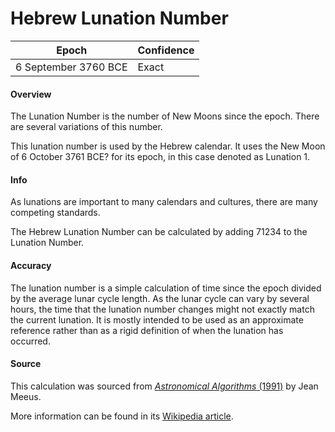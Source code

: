 # Hebrew Lunation Number

| Epoch              | Confidence |
| ------------------ | ---------- |
| 6 September 3760 BCE | Exact     |

#### Overview

The Lunation Number is the number of New Moons since the epoch. There are several variations of this number.

This lunation number is used by the Hebrew calendar. It uses the New Moon of 6 October 3761 BCE? for its epoch, in this case denoted as Lunation 1.

#### Info

As lunations are important to many calendars and cultures, there are many competing standards.

The Hebrew Lunation Number can be calculated by adding 71234 to the Lunation Number.

#### Accuracy

The lunation number is a simple calculation of time since the epoch divided by the average lunar cycle length. As the lunar cycle can vary by several hours, the time that the lunation number changes might not exactly match the current lunation. It is mostly intended to be used as an approximate reference rather than as a rigid definition of when the lunation has occurred.

#### Source

This calculation was sourced from [*Astronomical Algorithms* (1991)](https://archive.org/details/astronomicalalgorithmsjeanmeeus1991/page/n7/mode/2up) by Jean Meeus.

More information can be found in its [Wikipedia article](https://en.wikipedia.org/wiki/New_moon).
